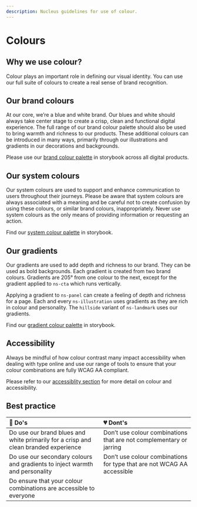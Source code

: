 ```yaml
---
description: Nucleus guidelines for use of colour.
---
```


# Colours

## Why we use colour?

Colour plays an important role in defining our visual identity. You can use our full suite of colours to create a real sense of brand recognition.

## Our brand colours 

At our core, we’re a blue and white brand. Our blues and white should always take center stage to create a crisp, clean and functional digital experience. The full range of our brand colour palette should also be used to bring warmth and richness to our products. These additional colours can be introduced in many ways, primarily through our illustrations and gradients in our decorations and backgrounds.

Please use our [brand colour palette](https://britishgas.co.uk/nucleus/demo/index.html?path=/story/foundations-colours--brand-pallette) in storybook across all digital products.

## Our system colours

Our system colours are used to support and enhance communication to users throughout their journeys. Please be aware that system colours are always associated with a meaning and be careful not to create confusion by using these colours, or similar brand colours, inappropriately. Never use system colours as the only means of providing information or requesting an action.

Find our [system colour palette](https://britishgas.co.uk/nucleus/demo/index.html?path=/story/foundations-colours--system-pallette) in storybook.

## Our gradients

Our gradients are used to add depth and richness to our brand. They can be used as bold backgrounds. Each gradient is created from two brand colours. Gradients are 205° from one colour to the next, except for the gradient applied to `ns-cta` which runs vertically.

Applying a gradient to `ns-panel` can create a feeling of depth and richness for a page. Each and every `ns-illustration` uses gradients as they are rich in colour and personality. The `hillside` variant of `ns-landmark` uses our gradients.

Find our [gradient colour palette](https://britishgas.co.uk/nucleus/demo/index.html?path=/story/foundations-colours--gradient-pallette) in storybook.

## Accessibility

Always be mindful of how colour contrast many impact accessibility when dealing with type online and use our range of tools to ensure that your colour combinations are fully WCAG AA compliant.

Please refer to our [accessiblity section](https://docs.britishgas.design/accessibility) for more detail on colour and accessibility. 

## Best practice

| 💚 Do's | 💔 Dont's |
| :--- | :--- |
| Do use our brand blues and white primarily for a crisp and clean branded experience | Don’t use colour combinations that are not complementary or jarring |
| Do use our secondary colours and gradients to inject warmth and personality | Don’t use colour combinations for type that are not WCAG AA accessible |
| Do ensure that your colour combinations are accessible to everyone | |


